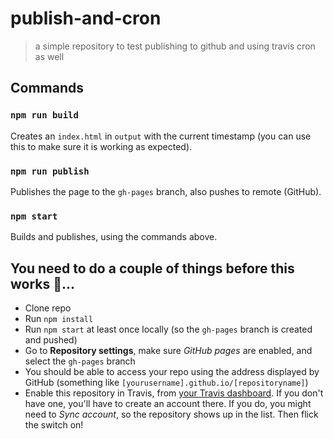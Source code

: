 # publish-and-cron

> a simple repository to test publishing to github and using travis cron as well

## Commands

### `npm run build`

Creates an `index.html` in `output` with the current timestamp (you can use this to make sure it is working as expected).

### `npm run publish`

Publishes the page to the `gh-pages` branch, also pushes to remote (GitHub).

### `npm start`

Builds and publishes, using the commands above.

## You need to do a couple of things before this works 💯...

* Clone repo
* Run `npm install`
* Run `npm start` at least once locally (so the `gh-pages` branch is created and pushed)
* Go to **Repository settings**, make sure *GitHub pages* are enabled, and select the `gh-pages` branch
* You should be able to access your repo using the address displayed by GitHub (something like `[yourusername].github.io/[repositoryname]`)
* Enable this repository in Travis, from [your Travis dashboard](https://travis-ci.org/profile). If you don't have one, you'll have to create an account there. If you do, you might need to *Sync account*, so the repository shows up in the list. Then flick the switch on!

